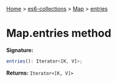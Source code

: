 [Home](./index) &gt; [es6-collections](./es6-collections.md) &gt; [Map](./es6-collections.map.md) &gt; [entries](./es6-collections.map.entries.md)

# Map.entries method


**Signature:**
```javascript
entries(): Iterator<[K, V]>;
```
**Returns:** `Iterator<[K, V]>`

